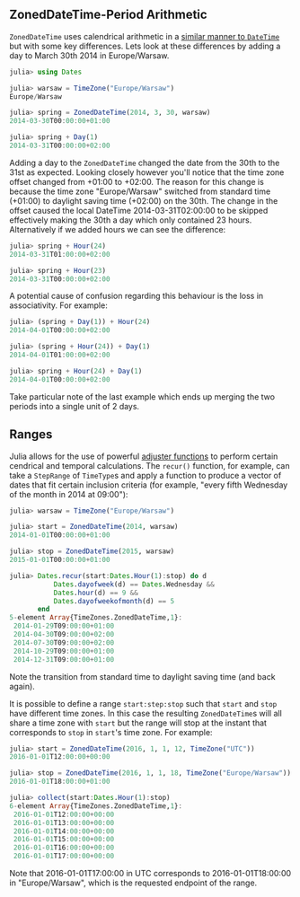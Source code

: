 ## ZonedDateTime-Period Arithmetic

`ZonedDateTime` uses calendrical arithmetic in a [similar manner to `DateTime`](http://julia.readthedocs.org/en/latest/manual/dates/#timetype-period-arithmetic) but with some key differences. Lets look at these differences by adding a day to March 30th 2014 in Europe/Warsaw.

```julia
julia> using Dates

julia> warsaw = TimeZone("Europe/Warsaw")
Europe/Warsaw

julia> spring = ZonedDateTime(2014, 3, 30, warsaw)
2014-03-30T00:00:00+01:00

julia> spring + Day(1)
2014-03-31T00:00:00+02:00
```

Adding a day to the `ZonedDateTime` changed the date from the 30th to the 31st as expected. Looking closely however you'll notice that the time zone offset changed from +01:00 to +02:00. The reason for this change is because the time zone "Europe/Warsaw" switched from standard time (+01:00) to daylight saving time (+02:00) on the 30th. The change in the offset caused the local DateTime 2014-03-31T02:00:00 to be skipped effectively making the 30th a day which only contained 23 hours. Alternatively if we added hours we can see the difference:

```julia
julia> spring + Hour(24)
2014-03-31T01:00:00+02:00

julia> spring + Hour(23)
2014-03-31T00:00:00+02:00
```

A potential cause of confusion regarding this behaviour is the loss in associativity. For example:

```julia
julia> (spring + Day(1)) + Hour(24)
2014-04-01T00:00:00+02:00

julia> (spring + Hour(24)) + Day(1)
2014-04-01T01:00:00+02:00

julia> spring + Hour(24) + Day(1)
2014-04-01T00:00:00+02:00
```

Take particular note of the last example which ends up merging the two periods into a single unit of 2 days.

## Ranges

Julia allows for the use of powerful [adjuster functions](http://julia.readthedocs.org/en/latest/manual/dates/#adjuster-functions) to perform certain cendrical and temporal calculations. The `recur()` function, for example, can take a `StepRange` of `TimeType`s and apply a function to produce a vector of dates that fit certain inclusion criteria (for example, "every fifth Wednesday of the month in 2014 at 09:00"):

```julia
julia> warsaw = TimeZone("Europe/Warsaw")

julia> start = ZonedDateTime(2014, warsaw)
2014-01-01T00:00:00+01:00

julia> stop = ZonedDateTime(2015, warsaw)
2015-01-01T00:00:00+01:00

julia> Dates.recur(start:Dates.Hour(1):stop) do d
           Dates.dayofweek(d) == Dates.Wednesday &&
           Dates.hour(d) == 9 &&
           Dates.dayofweekofmonth(d) == 5
       end
5-element Array{TimeZones.ZonedDateTime,1}:
 2014-01-29T09:00:00+01:00
 2014-04-30T09:00:00+02:00
 2014-07-30T09:00:00+02:00
 2014-10-29T09:00:00+01:00
 2014-12-31T09:00:00+01:00
```

Note the transition from standard time to daylight saving time (and back again).

It is possible to define a range `start:step:stop` such that `start` and `stop` have different time zones. In this case the resulting `ZonedDateTime`s will all share a time zone with `start` but the range will stop at the instant that corresponds to `stop` in `start`'s time zone. For example:

```julia
julia> start = ZonedDateTime(2016, 1, 1, 12, TimeZone("UTC"))
2016-01-01T12:00:00+00:00

julia> stop = ZonedDateTime(2016, 1, 1, 18, TimeZone("Europe/Warsaw"))
2016-01-01T18:00:00+01:00

julia> collect(start:Dates.Hour(1):stop)
6-element Array{TimeZones.ZonedDateTime,1}:
 2016-01-01T12:00:00+00:00
 2016-01-01T13:00:00+00:00
 2016-01-01T14:00:00+00:00
 2016-01-01T15:00:00+00:00
 2016-01-01T16:00:00+00:00
 2016-01-01T17:00:00+00:00
```

Note that 2016-01-01T17:00:00 in UTC corresponds to 2016-01-01T18:00:00 in "Europe/Warsaw", which is the requested endpoint of the range.
